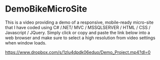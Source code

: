 # DemoBikeMicroSite
This is a video providing a demo of a responsive, mobile-ready micro-site that I have coded using C# /.NET/ MVC / MSSQLSERVER / HTML / CSS / Javascript / JQuery.
Simply click or copy and paste the link below into a web browser and make sure to select a high resolution from video settings when window loads.

https://www.dropbox.com/s/1zlu4dpdk06eduo/Demo_Project.mp4?dl=0
